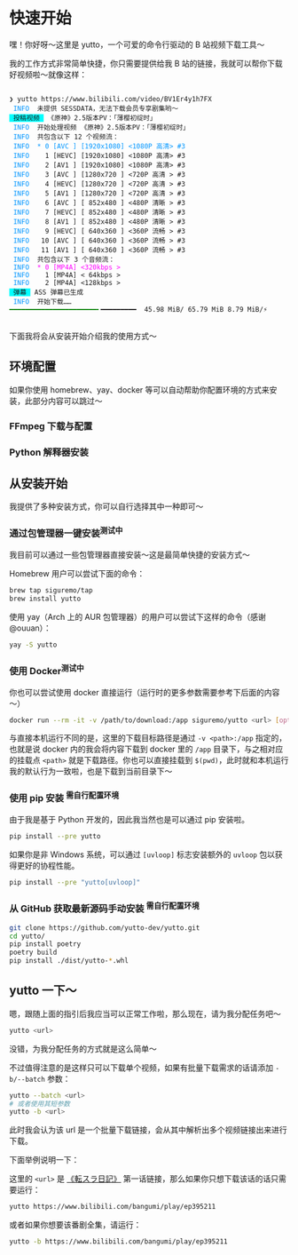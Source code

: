 # 快速开始

嘿！你好呀～这里是 yutto，一个可爱的命令行驱动的 B 站视频下载工具～

我的工作方式非常简单快捷，你只需要提供给我 B 站的链接，我就可以帮你下载好视频啦～就像这样：

<div class="language-sh">
<pre>
<code>
❯ yutto https://www.bilibili.com/video/BV1Er4y1h7FX
 <span style="color:#0096FF;">INFO</span>  未提供 SESSDATA，无法下载会员专享剧集哟～
<span style="color:var(--vp-code-block-bg);background-color:cyan;"> 投稿视频 </span> 《原神》2.5版本PV：「薄樱初绽时」
 <span style="color:#0096FF;">INFO</span>  开始处理视频 《原神》2.5版本PV：「薄樱初绽时」
 <span style="color:#0096FF;">INFO</span>  共包含以下 12 个视频流：
 <span style="color:#0096FF;">INFO</span>  <span style="color:#0096FF;">* 0 [AVC ] [1920x1080] &lt;1080P 高清&gt; #3</span>
 <span style="color:#0096FF;">INFO</span>    1 [HEVC] [1920x1080] &lt;1080P 高清&gt; #3
 <span style="color:#0096FF;">INFO</span>    2 [AV1 ] [1920x1080] &lt;1080P 高清&gt; #3
 <span style="color:#0096FF;">INFO</span>    3 [AVC ] [1280x720 ] &lt;720P 高清 &gt; #3
 <span style="color:#0096FF;">INFO</span>    4 [HEVC] [1280x720 ] &lt;720P 高清 &gt; #3
 <span style="color:#0096FF;">INFO</span>    5 [AV1 ] [1280x720 ] &lt;720P 高清 &gt; #3
 <span style="color:#0096FF;">INFO</span>    6 [AVC ] [ 852x480 ] &lt;480P 清晰 &gt; #3
 <span style="color:#0096FF;">INFO</span>    7 [HEVC] [ 852x480 ] &lt;480P 清晰 &gt; #3
 <span style="color:#0096FF;">INFO</span>    8 [AV1 ] [ 852x480 ] &lt;480P 清晰 &gt; #3
 <span style="color:#0096FF;">INFO</span>    9 [HEVC] [ 640x360 ] &lt;360P 流畅 &gt; #3
 <span style="color:#0096FF;">INFO</span>   10 [AVC ] [ 640x360 ] &lt;360P 流畅 &gt; #3
 <span style="color:#0096FF;">INFO</span>   11 [AV1 ] [ 640x360 ] &lt;360P 流畅 &gt; #3
 <span style="color:#0096FF;">INFO</span>  共包含以下 3 个音频流：
 <span style="color:#0096FF;">INFO</span>  <span style="color:magenta;">* 0 [MP4A] &lt;320kbps &gt;</span>
 <span style="color:#0096FF;">INFO</span>    1 [MP4A] &lt; 64kbps &gt;
 <span style="color:#0096FF;">INFO</span>    2 [MP4A] &lt;128kbps &gt;
<span style="color:var(--vp-code-block-bg);background-color:cyan;"> 弹幕 </span> ASS 弹幕已生成
 <span style="color:#0096FF;">INFO</span>  开始下载……
<span style="color:green;">━━━━━━━━━━━━━━━━━━━━━━╸</span>━━━━━━━━━  45.98 MiB/ 65.79 MiB 8.79 MiB/⚡
</code>
</pre>
</div>

下面我将会从安装开始介绍我的使用方式～

## 环境配置

如果你使用 homebrew、yay、docker 等可以自动帮助你配置环境的方式来安装，此部分内容可以跳过～

### FFmpeg 下载与配置

### Python 解释器安装

## 从安装开始

我提供了多种安装方式，你可以自行选择其中一种即可～

### 通过包管理器一键安装<sup>测试中</sup>

我目前可以通过一些包管理器直接安装～这是最简单快捷的安装方式～

Homebrew 用户可以尝试下面的命令：

```bash
brew tap siguremo/tap
brew install yutto
```

使用 yay（Arch 上的 AUR 包管理器）的用户可以尝试下这样的命令（感谢 @ouuan）：

```bash
yay -S yutto
```

### 使用 Docker<sup>测试中</sup>

你也可以尝试使用 docker 直接运行（运行时的更多参数需要参考下后面的内容～）

```bash
docker run --rm -it -v /path/to/download:/app siguremo/yutto <url> [options]
```

与直接本机运行不同的是，这里的下载目标路径是通过 `-v <path>:/app` 指定的，也就是说 docker 内的我会将内容下载到 docker 里的 `/app` 目录下，与之相对应的挂载点 `<path>` 就是下载路径。你也可以直接挂载到 `$(pwd)`，此时就和本机运行我的默认行为一致啦，也是下载到当前目录下～

### 使用 pip 安装 <sup>需自行配置环境</sup>

由于我是基于 Python 开发的，因此我当然也是可以通过 pip 安装啦。

```bash
pip install --pre yutto
```

如果你是非 Windows 系统，可以通过 `[uvloop]` 标志安装额外的 `uvloop` 包以获得更好的协程性能。

```bash
pip install --pre "yutto[uvloop]"
```

### 从 GitHub 获取最新源码手动安装 <sup>需自行配置环境</sup>

```bash
git clone https://github.com/yutto-dev/yutto.git
cd yutto/
pip install poetry
poetry build
pip install ./dist/yutto-*.whl
```

## yutto 一下～

嗯，跟随上面的指引后我应当可以正常工作啦，那么现在，请为我分配任务吧～

```bash
yutto <url>
```

没错，为我分配任务的方式就是这么简单～

不过值得注意的是这样只可以下载单个视频，如果有批量下载需求的话请添加 `-b/--batch` 参数：

```bash
yutto --batch <url>
# 或者使用其短参数
yutto -b <url>
```

此时我会认为该 url 是一个批量下载链接，会从其中解析出多个视频链接出来进行下载。

下面举例说明一下：

这里的 `<url>` 是 [《転スラ日記》](https://www.bilibili.com/bangumi/play/ep395211) 第一话链接，那么如果你只想下载该话的话只需要运行：

```bash
yutto https://www.bilibili.com/bangumi/play/ep395211
```

或者如果你想要该番剧全集，请运行：

```bash
yutto -b https://www.bilibili.com/bangumi/play/ep395211
```
